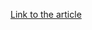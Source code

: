 [Link to the article](https://www.esentire.com/blog/exploring-the-d3f-ck-malware-as-a-service-loader)
